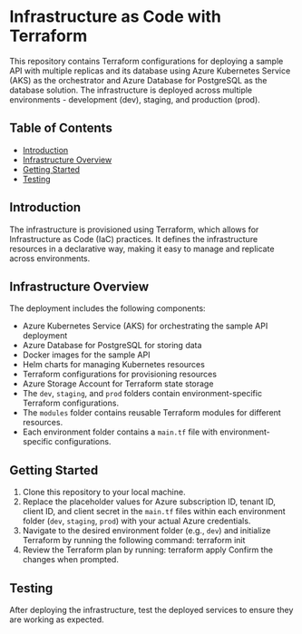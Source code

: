 # Infrastructure as Code with Terraform

This repository contains Terraform configurations for deploying a sample API with multiple replicas and its database using Azure Kubernetes Service (AKS) as the orchestrator and Azure Database for PostgreSQL as the database solution. The infrastructure is deployed across multiple environments - development (dev), staging, and production (prod).

## Table of Contents

- [Introduction](#introduction)
- [Infrastructure Overview](#infrastructure-overview)
- [Getting Started](#getting-started)
- [Testing](#testing)

## Introduction

The infrastructure is provisioned using Terraform, which allows for Infrastructure as Code (IaC) practices. It defines the infrastructure resources in a declarative way, making it easy to manage and replicate across environments.

## Infrastructure Overview

The deployment includes the following components:

- Azure Kubernetes Service (AKS) for orchestrating the sample API deployment
- Azure Database for PostgreSQL for storing data
- Docker images for the sample API
- Helm charts for managing Kubernetes resources
- Terraform configurations for provisioning resources
- Azure Storage Account for Terraform state storage
- The `dev`, `staging`, and `prod` folders contain environment-specific Terraform configurations.
- The `modules` folder contains reusable Terraform modules for different resources.
- Each environment folder contains a `main.tf` file with environment-specific configurations.

## Getting Started

1. Clone this repository to your local machine.
2. Replace the placeholder values for Azure subscription ID, tenant ID, client ID, and client secret in the `main.tf` files within each environment folder (`dev`, `staging`, `prod`) with your actual Azure credentials.
3. Navigate to the desired environment folder (e.g., `dev`) and initialize Terraform by running the following command: terraform init
4. Review the Terraform plan by running: terraform apply
   Confirm the changes when prompted.

## Testing

After deploying the infrastructure, test the deployed services to ensure they are working as expected.

